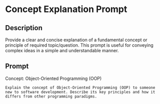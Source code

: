 # Concept Explanation Prompt

## Description
Provide a clear and concise explanation of a fundamental concept or principle of required topic/question. This prompt is useful for conveying complex ideas in a simple and understandable manner.

## Prompt
Concept: Object-Oriented Programming (OOP)
```
Explain the concept of Object-Oriented Programming (OOP) to someone new to software development. Describe its key principles and how it differs from other programming paradigms.
```

